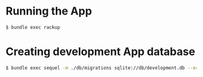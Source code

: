 # Running the App

```bash
$ bundle exec rackup
```

# Creating development App database
```bash
$ bundle exec sequel -m ./db/migrations sqlite://db/development.db --echo
```
